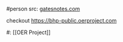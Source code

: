 #person 
src: [gatesnotes.com](gatesnotes.com/)

checkout https://bhp-public.oerproject.com 

#: [[OER Project]] 